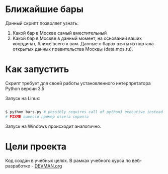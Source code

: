 # Ближайшие бары

Данный скрипт позволяет узнать: 
1. Какой бар в Москве самый вместительный
2. Какой бар в Москве в данный момент, на основании ваших координат, ближе всего к вам.
Данные о барах взяты из портала открытых данных правительства Москвы (data.mos.ru).

# Как запустить

Скрипт требует для своей работы установленного интерпретатора Python версии 3.5

Запуск на Linux:

```bash

$ python bars.py # possibly requires call of python3 executive instead of just python
# FIXME вывести пример ответа скрипта

```

Запуск на Windows происходит аналогично.

# Цели проекта

Код создан в учебных целях. В рамках учебного курса по веб-разработке - [DEVMAN.org](https://devman.org)
